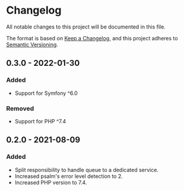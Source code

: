 # Changelog
All notable changes to this project will be documented in this file.

The format is based on [Keep a Changelog](https://keepachangelog.com/en/1.0.0/),
and this project adheres to [Semantic Versioning](https://semver.org/spec/v2.0.0.html).

## 0.3.0 - 2022-01-30
### Added
- Support for Symfony ^6.0
### Removed
- Support for PHP ^7.4

## 0.2.0 - 2021-08-09
### Added
- Split responsibility to handle queue to a dedicated service.
- Increased psalm's error level detection to 2.
- Increased PHP version to 7.4.
